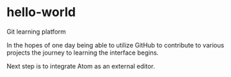 # hello-world
Git learning platform

In the hopes of one day being able to utilize GitHub to contribute to various projects the journey to learning the interface begins.

Next step is to integrate Atom as an external editor.
